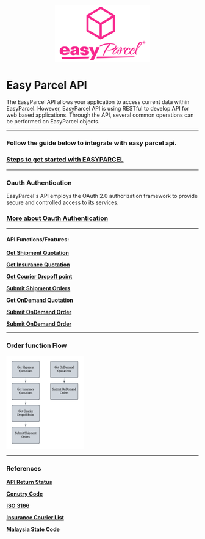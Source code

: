 <div style="text-align: center;">
  <img src="pictures/EasyParcel-TransparentSquare-md.png" alt="Logo" style="width:250px; margin:0; padding:0;">
</div>

# Easy Parcel API  

 
The EasyParcel API allows your application to access current data within EasyParcel. However, EasyParcel API is using RESTful to develop API for web based applications. Through the API, several common operations can be performed on EasyParcel objects.

---

### Follow the guide below to integrate with easy parcel api.

### [Steps to get started with EASYPARCEL](Get%20started%20with%20EASY%20PARCEL%20OPEN%20API.md)

---
### Oauth Authentication

EasyParcel's API employs the OAuth 2.0 authorization framework to provide secure and controlled access to its services.

### [More about Oauth Authentication](Oauth/Oauth%20Authentication.md)
---
#### API Functions/Features:

**[Get Shipment Quotation](Features%20/Get%20Shipment%20Quotation.md)**

**[Get Insurance Quotation](Features%20/Get%20Insurance%20Quotation.md)**

**[Get Courier Dropoff point](Features%20/Get%20Courier%20Dropoff%20point.md)**

**[Submit Shipment Orders](Features%20/Submit%20Shipment%20Orders.md)**

**[Get OnDemand Quotation](Features%20/Get%20OnDemand%20Quotation)**

**[Submit OnDemand Order](Features%20/Submit%20OnDemand%20Order)**

**[Submit OnDemand Order](Features%20/Get%20Wallet.md)**

---

### Order function Flow
<img src="pictures/Flow%20Chart.png" alt="Flow Chart" style="width:40%; margin:0; padding:0;">

---

### References

**[API Return Status](References/API%20Return%20Status.md)**

**[Conutry Code](References/Country%20Code.md)**

**[ISO 3166](References/ISO%203166.md)**

**[Insurance Courier List](References/Insurance%20Courier%20List.md)**

**[Malaysia State Code](References/Malaysia%20State%20Code.md)**


